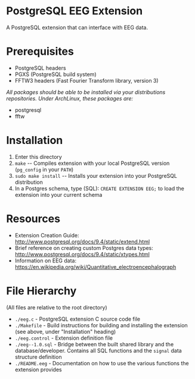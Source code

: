 # PostgreSQL EEG Extension

A PostgreSQL extension that can interface with EEG data.

# Prerequisites

  * PostgreSQL headers
  * PGXS (PostgreSQL build system)
  * FFTW3 headers (Fast Fourier Transform library, version 3)

*All packages should be able to be installed via your distributions repositories. Under ArchLinux, these packages are:*

  * postgresql
  * fftw

# Installation

  1. Enter this directory
  2. `make` -- Compiles extension with your local PostgreSQL version (`pg_config` in your `PATH`)
  3. `sudo make install` -- Installs your extension into your PostgreSQL distribution
  4. In a Postgres schema, type (SQL): `CREATE EXTENSION EEG;` to load the extension into your current schema

# Resources

  * Extension Creation Guide: http://www.postgresql.org/docs/9.4/static/extend.html
  * Brief reference on creating custom Postgres data types: http://www.postgresql.org/docs/9.4/static/xtypes.html
  * Information on EEG data: https://en.wikipedia.org/wiki/Quantitative_electroencephalograph

# File Hierarchy

(All files are relative to the root directory)

* `./eeg.c` - PostgreSQL extension C source code file
* `./Makefile` - Build instructions for building and installing the extension (see above, under "Installation" heading)
* `./eeg.control` - Extension definition file
* `./eeg--1.0.sql` - Bridge between the built shared library and the database/developer. Contains all SQL functions and the  `signal` data structure definition
* `./README.eeg` - Documentation on how to use the various functions the extension provides
